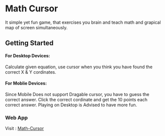# Math Cursor

It simple yet fun game, that exercises you brain and teach math and grapical map of screen simultaneously.

## Getting Started

#### For Desktop Devices:
Calculate given equation, use cursor when you think you have found the correct X & Y cordinates.

#### For Moblie Devices:
Since Mobile Does not support Dragable cursor, you have to guess the correct answer.
Click the correct cordinate and get the 10 points each correct answer. Playing on Desktop is Advised to have more fun.

### Web App

Visit : [Math-Cursor](https://mathcursor.netlify.com/)
